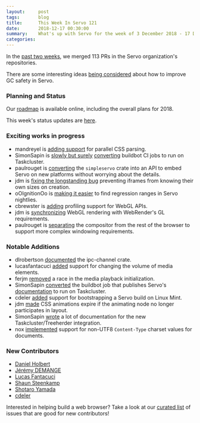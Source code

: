 ```yaml
---
layout:     post
tags:       blog
title:      This Week In Servo 121
date:       2018-12-17 00:30:00
summary:    What's up with Servo for the week of 3 December 2018 - 17 December 2018
categories:
---
```


In the [past two weeks](https://github.com/pulls?utf8=%E2%9C%93&q=is%3Apr+is%3Amerged+closed%3A2018-12-03..2018-12-17+user%3Aservo+),
we merged 113 PRs in the Servo organization's repositories.

There are some interesting ideas [being considered](https://www.reddit.com/r/rust/comments/a69zh3/usefulness_of_asyncawait_for_gc_in_rust/) about how to improve GC safety in Servo.

### Planning and Status

Our [roadmap](https://github.com/servo/servo/wiki/Roadmap) is available online, including the overall plans for 2018.

This week's status updates are [here](https://build.servo.org/standups/).

### Exciting works in progress

- mandreyel is [adding support](https://github.com/servo/servo/pull/22478) for parallel CSS parsing.
- SimonSapin is [slowly but surely](https://github.com/servo/servo/pull/22459) [converting](https://github.com/servo/servo/pull/22464)  buildbot CI jobs to run on Taskcluster.
- paulrouget is [converting](https://github.com/servo/servo/pull/22428) the `simpleservo` crate into an API to embed Servo on new platforms without worrying about the details.
- jdm is [fixing the longstanding bug](https://github.com/servo/servo/pull/22395) preventing iframes from knowing their own sizes on creation.
- oOIgnitionOo is [making it easier](https://github.com/servo/servo/pull/22387) to find regression ranges in Servo nightlies.
- cbrewster is [adding](https://github.com/servo/servo/pull/22130) profiling support for WebGL APIs.
- jdm is [synchronizing](https://github.com/servo/servo/pull/21841) WebGL rendering with WebRender's GL requirements.
- paulrouget is [separating](https://github.com/servo/servo/pull/21808) the compositor from the rest of the browser to support more complex windowing requirements.

### Notable Additions

- dlrobertson [documented](https://github.com/servo/ipc-channel/pull/153) the ipc-channel crate.
- lucasfantacuci [added](https://github.com/servo/servo/pull/22324) support for changing the volume of media elements.
- ferjm [removed](https://github.com/servo/servo/pull/22433) a race in the media playback initialization.
- SimonSapin [converted](https://github.com/servo/servo/pull/22381) the buildbot job that publishes Servo's [documentation](https://doc.servo.org) to run on Taskcluster.
- cdeler [added](https://github.com/servo/servo/pull/22386) support for bootstrapping a Servo build on Linux Mint.
- jdm [made](https://github.com/servo/servo/pull/22389) CSS animations expire if the animating node no longer participates in layout.
- SimonSapin [wrote](https://github.com/servo/servo/pull/22424) a lot of documentation for the new Taskcluster/Treeherder integration.
- nox [implemented](https://github.com/servo/servo/pull/22432) support for non-UTF8 `Content-Type` charset values for documents.

### New Contributors

- [Daniel Holbert](https://github.com/dholbert)
- [Jérémy DEMANGE](https://github.com/demangejeremy)
- [Lucas Fantacuci](https://github.com/lucasfantacuci)
- [Shaun Steenkamp](https://github.com/technicalguy)
- [Shotaro Yamada](https://github.com/sinkuu)
- [cdeler](https://github.com/cdeler)

Interested in helping build a web browser? Take a look at our [curated list](https://starters.servo.org/) of issues that are good for new contributors!
